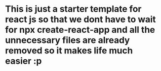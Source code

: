 # This is just a starter template for react js so that we dont have to wait for npx create-react-app and all the unnecessary files are already removed so it makes life much easier :p 

